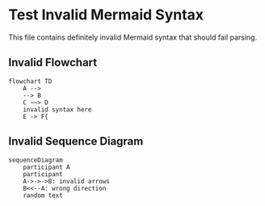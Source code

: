 # Test Invalid Mermaid Syntax

This file contains definitely invalid Mermaid syntax that should fail parsing.

## Invalid Flowchart
```mermaid
flowchart TD
    A --> 
    --> B
    C ~~> D
    invalid syntax here
    E -> F{
```

## Invalid Sequence Diagram
```mermaid
sequenceDiagram
    participant A
    participant
    A->->->B: invalid arrows
    B<<--A: wrong direction
    random text
```